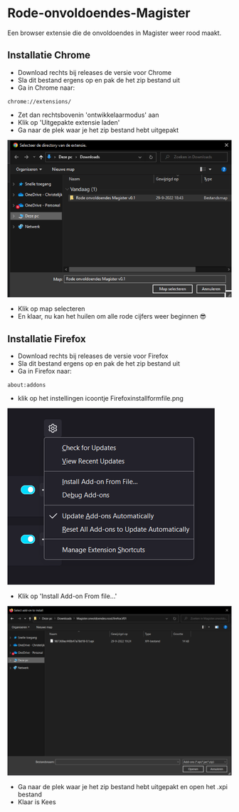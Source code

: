 # Rode-onvoldoendes-Magister
Een browser extensie die de onvoldoendes in Magister weer rood maakt.
## Installatie Chrome
* Download rechts bij releases de versie voor Chrome
* Sla dit bestand ergens op en pak de het zip bestand uit
* Ga in Chrome naar:
```
chrome://extensions/
```

* Zet dan rechtsbovenin 'ontwikkelaarmodus' aan
* Klik op 'Uitgepakte extensie laden'
* Ga naar de plek waar je het zip bestand hebt uitgepakt

![Directroy selecteren](/Afbeeldingen/directoryselect.png?raw=true)
* Klik op map selecteren
* En klaar, nu kan het huilen om alle rode cijfers weer beginnen 😎

## Installatie Firefox
* Download rechts bij releases de versie voor Firefox
* Sla dit bestand ergens op en pak de het zip bestand uit
* Ga in Firefox naar:
```
about:addons
```
* klik op het instellingen icoontje
Firefoxinstallformfile.png

![Install from file](/Afbeeldingen/Firefoxinstallformfile.png?raw=true)
* Klik op 'Install Add-on From file...'

![Install from file](/Afbeeldingen/firefoxdir.png?raw=true)
* Ga naar de plek waar je het zip bestand hebt uitgepakt en open het .xpi bestand
* Klaar is Kees
